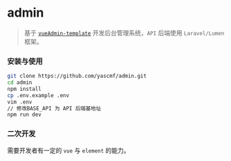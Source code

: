 # admin

> 基于 [`vueAdmin-template`](https://github.com/PanJiaChen/vueAdmin-template) 开发后台管理系统，`API` 后端使用 `Laravel/Lumen` 框架。

### 安装与使用

```bash
git clone https://github.com/yascmf/admin.git
cd admin
npm install
cp .env.example .env
vim .env
// 修改BASE_API 为 API 后端基地址
npm run dev
```

### 二次开发

需要开发者有一定的 `vue` 与 `element` 的能力。